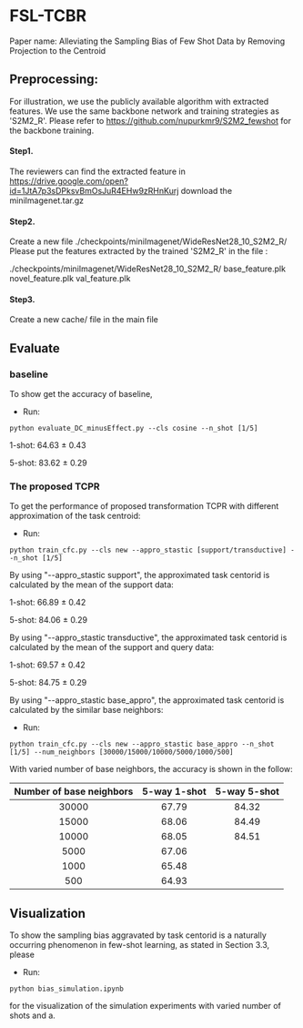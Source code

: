 # FSL-TCBR

Paper name:
Alleviating the Sampling Bias of Few Shot Data by Removing Projection to the Centroid



## Preprocessing:
For illustration, we use the publicly available algorithm with extracted features.
We use the same backbone network and training strategies as 'S2M2_R'. Please refer to https://github.com/nupurkmr9/S2M2_fewshot for the backbone training.


#### Step1.
The reviewers can find the extracted feature in <https://drive.google.com/open?id=1JtA7p3sDPksvBmOsJuR4EHw9zRHnKurj>   download the miniImagenet.tar.gz

#### Step2.
Create a new file ./checkpoints/miniImagenet/WideResNet28_10_S2M2_R/
Please put the features extracted by the trained 'S2M2_R'  in the file :   

./checkpoints/miniImagenet/WideResNet28_10_S2M2_R/
base_feature.plk
novel_feature.plk
val_feature.plk



#### Step3.

Create a  new cache/ file  in the main file



## Evaluate

### baseline

To show get the accuracy of baseline,

- Run:

```
python evaluate_DC_minusEffect.py --cls cosine --n_shot [1/5]
```

1-shot:  64.63 $\pm​$  0.43

5-shot:  83.62 $\pm​$ 0.29



### The proposed TCPR

To get the performance of proposed transformation TCPR with different approximation of the task centroid:

- Run:

```
python train_cfc.py --cls new --appro_stastic [support/transductive] --n_shot [1/5] 
```

By using "--appro_stastic support", the approximated task centorid is calculated by the mean of the support data:

1-shot:  66.89 $\pm$ 0.42

5-shot:  84.06 $\pm$ 0.29

By using "--appro_stastic transductive", the approximated task centorid is calculated by the mean of the support and query data:

1-shot:  69.57 $\pm$  0.42

5-shot:  84.75 $\pm​$ 0.29

By using "--appro_stastic base_appro", the approximated task centorid is calculated by the similar base neighbors:

- Run:

```
python train_cfc.py --cls new --appro_stastic base_appro --n_shot [1/5] --num_neighbors [30000/15000/10000/5000/1000/500]
```

With varied number of base neighbors, the accuracy is shown in the follow:

| Number of base neighbors | 5-way 1-shot | 5-way 5-shot |
| :----------------------: | :----------: | :----------: |
|          30000           |    67.79     |    84.32     |
|          15000           |    68.06     |    84.49     |
|          10000           |    68.05     |    84.51     |
|           5000           |    67.06     |              |
|           1000           |    65.48     |              |
|           500            |    64.93     |              |




## Visualization

To show the sampling bias aggravated by task centorid is a naturally occurring phenomenon in few-shot learning, as stated in Section 3.3, please

- Run:

```eval
python bias_simulation.ipynb
```

for the visualization of the simulation experiments with varied number of shots and a.